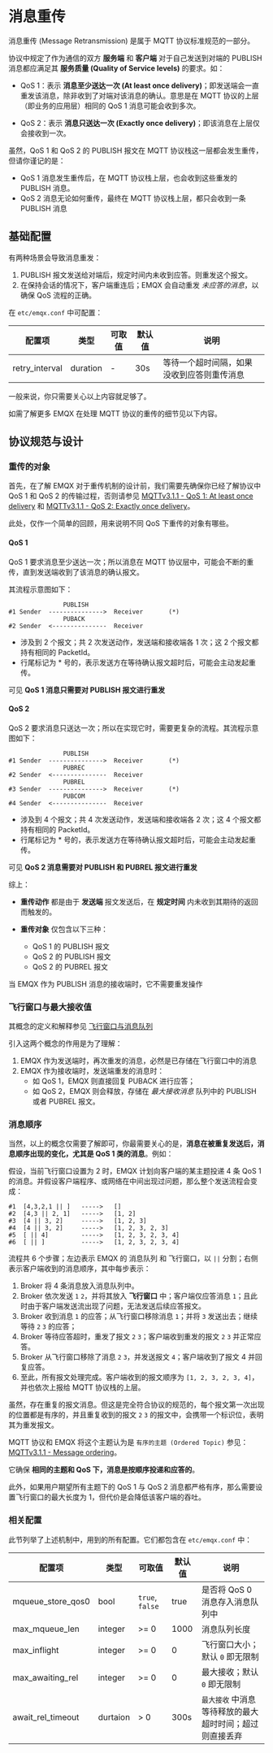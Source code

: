 # 消息重传

消息重传 (Message Retransmission) 是属于 MQTT 协议标准规范的一部分。

协议中规定了作为通信的双方 **服务端** 和 **客户端** 对于自己发送到对端的 PUBLISH 消息都应满足其 **服务质量 (Quality of Service levels)** 的要求。如：

- QoS 1：表示 **消息至少送达一次 (At least once delivery)**；即发送端会一直重发该消息，除非收到了对端对该消息的确认。意思是在 MQTT 协议的上层（即业务的应用层）相同的 QoS 1 消息可能会收到多次。

- QoS 2：表示 **消息只送达一次 (Exactly once delivery)**；即该消息在上层仅会接收到一次。

虽然，QoS 1 和 QoS 2 的 PUBLISH 报文在 MQTT 协议栈这一层都会发生重传，但请你谨记的是：

- QoS 1 消息发生重传后，在 MQTT 协议栈上层，也会收到这些重发的 PUBLISH 消息。
- QoS 2 消息无论如何重传，最终在 MQTT 协议栈上层，都只会收到一条 PUBLISH 消息

## 基础配置

有两种场景会导致消息重发：

1. PUBLISH 报文发送给对端后，规定时间内未收到应答。则重发这个报文。
2. 在保持会话的情况下，客户端重连后；EMQX 会自动重发  *未应答的消息*，以确保 QoS 流程的正确。

在 `etc/emqx.conf` 中可配置：

| 配置项         | 类型      | 可取值 | 默认值  | 说明           |
| -------------- | --------- | ------ | ------- | -------------- |
| retry_interval | duration  | -      | 30s     | 等待一个超时间隔，如果没收到应答则重传消息 |


一般来说，你只需要关心以上内容就足够了。

如需了解更多 EMQX 在处理 MQTT 协议的重传的细节见以下内容。

## 协议规范与设计

### 重传的对象

首先，在了解 EMQX 对于重传机制的设计前，我们需要先确保你已经了解协议中 QoS 1 和 QoS 2 的传输过程，否则请参见 [MQTTv3.1.1 - QoS 1: At least once delivery](http://docs.oasis-open.org/mqtt/mqtt/v3.1.1/os/mqtt-v3.1.1-os.html#_Toc398718101) 和 [MQTTv3.1.1 - QoS 2: Exactly once delivery](http://docs.oasis-open.org/mqtt/mqtt/v3.1.1/os/mqtt-v3.1.1-os.html#_Toc398718102)。

此处，仅作一个简单的回顾，用来说明不同 QoS 下重传的对象有哪些。

#### QoS 1

QoS 1 要求消息至少送达一次；所以消息在 MQTT 协议层中，可能会不断的重传，直到发送端收到了该消息的确认报文。

其流程示意图如下：

```
               PUBLISH
#1 Sender  --------------->  Receiver       (*)
               PUBACK
#2 Sender  <---------------  Receiver
```

- 涉及到 2 个报文；共 2 次发送动作，发送端和接收端各 1 次；这 2 个报文都持有相同的 PacketId。
- 行尾标记为 * 号的，表示发送方在等待确认报文超时后，可能会主动发起重传。


可见 **QoS 1 消息只需要对 PUBLISH 报文进行重发**

#### QoS 2

QoS 2 要求消息只送达一次；所以在实现它时，需要更复杂的流程。其流程示意图如下：

```
               PUBLISH
#1 Sender  --------------->  Receiver       (*)
               PUBREC
#2 Sender  <---------------  Receiver
               PUBREL
#3 Sender  --------------->  Receiver       (*)
               PUBCOM
#4 Sender  <---------------  Receiver
```

- 涉及到 4 个报文；共 4 次发送动作，发送端和接收端各 2 次；这 4 个报文都持有相同的 PacketId。
- 行尾标记为 * 号的，表示发送方在等待确认报文超时后，可能会主动发起重传。

可见 **QoS 2 消息需要对 PUBLISH 和 PUBREL 报文进行重发**

综上：

- **重传动作** 都是由于 **发送端** 报文发送后，在 **规定时间** 内未收到其期待的返回而触发的。

- **重传对象** 仅包含以下三种：
    * QoS 1 的 PUBLISH 报文
    * QoS 2 的 PUBLISH 报文
    * QoS 2 的 PUBREL 报文

当 EMQX 作为 PUBLISH 消息的接收端时，它不需要重发操作


### 飞行窗口与最大接收值

其概念的定义和解释参见 [飞行窗口与消息队列](inflight-window-and-message-queue.md#)

引入这两个概念的作用是为了理解：

1. EMQX 作为发送端时，再次重发的消息，必然是已存储在飞行窗口中的消息
2. EMQX 作为接收端时，发送端重发的消息时：
    - 如 QoS 1，EMQX 则直接回复 PUBACK 进行应答；
    - 如 QoS 2，EMQX 则会释放，存储在 *最大接收消息* 队列中的 PUBLISH 或者 PUBREL 报文。


### 消息顺序

当然，以上的概念仅需要了解即可，你最需要关心的是，**消息在被重复发送后，消息顺序出现的变化，尤其是 QoS 1 类的消息**。例如：

假设，当前飞行窗口设置为 2 时，EMQX 计划向客户端的某主题投递 4 条 QoS 1 的消息。并假设客户端程序、或网络在中间出现过问题，那么整个发送流程会变成：

```
#1  [4,3,2,1 || ]   ----->   []
#2  [4,3 || 2, 1]   ----->   [1, 2]
#3  [4 || 3, 2]     ----->   [1, 2, 3]
#4  [4 || 3, 2]     ----->   [1, 2, 3, 2, 3]
#5  [ || 4]         ----->   [1, 2, 3, 2, 3, 4]
#6  [ || ]          ----->   [1, 2, 3, 2, 3, 4]
```

流程共 6 个步骤；左边表示 EMQX 的 消息队列 和 飞行窗口，以 `||` 分割；右侧表示客户端收到的消息顺序，其中每步表示：

1. Broker 将 4 条消息放入消息队列中。
2. Broker 依次发送 `1` `2`，并将其放入 **飞行窗口** 中；客户端仅应答消息 `1`；且此时由于客户端发送流出现了问题，无法发送后续应答报文。
3. Broker 收到消息 `1` 的应答；从飞行窗口移除消息 `1`；并将 `3` 发送出去；继续等待 `2` `3` 的应答；
4. Broker 等待应答超时，重发了报文 `2` `3`；客户端收到重发的报文 `2` `3` 并正常应答。
5. Broker 从飞行窗口移除了消息 `2` `3`，并发送报文 `4`；客户端收到了报文 4 并回复应答。
6. 至此，所有报文处理完成。客户端收到的报文顺序为 `[1, 2, 3, 2, 3, 4]`，并也依次上报给 MQTT 协议栈的上层。

虽然，存在重复的报文消息。但这是完全符合协议的规范的，每个报文第一次出现的位置都是有序的，并且重复收到的报文 `2` `3` 的报文中，会携带一个标识位，表明其为重发报文。

MQTT 协议和 EMQX 将这个主题认为是 `有序的主题 (Ordered Topic)` 参见：[MQTTv3.1.1 - Message ordering](http://docs.oasis-open.org/mqtt/mqtt/v3.1.1/os/mqtt-v3.1.1-os.html#_Toc398718105)。

它确保 **相同的主题和 QoS 下，消息是按顺序投递和应答的**。

此外，如果用户期望所有主题下的 QoS 1 与 QoS 2 消息都严格有序，那么需要设置飞行窗口的最大长度为 1，但代价是会降低该客户端的吞吐。


### 相关配置

此节列举了上述机制中，用到的所有配置。它们都包含在 `etc/emqx.conf` 中：

| 配置项             | 类型     | 可取值            | 默认值 | 说明                                                    |
| ----------------- | -------- | --------------- | ------ | ------------------------------------------------------- |
| mqueue_store_qos0 | bool     | `true`, `false` | true   | 是否将 QoS 0 消息存入消息队列中                          |
| max_mqueue_len    | integer  | >= 0            | 1000   | 消息队列长度                                            |
| max_inflight      | integer  | >= 0            | 0      | 飞行窗口大小；默认 `0` 即无限制                         |
| max_awaiting_rel  | integer  | >= 0            | 0      | 最大接收；默认 `0` 即无限制                             |
| await_rel_timeout | durtaion | >  0            | 300s   | `最大接收` 中消息等待释放的最大超时时间；超过则直接丢弃 |
